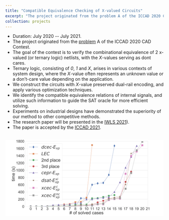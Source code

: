 ```yaml
---
title: "Compatible Equivalence Checking of X-valued Circuits"
excerpt: "The project originated from the problem A of the ICCAD 2020 CAD Contest. <br/><br/><img src='/images/xec_quantile.png' width='600'>"
collection: projects
---
```


* Duration: July 2020 -- July 2021.
* The project originated from the [problem](http://iccad-contest.org/2020/problems.html) A of the ICCAD 2020 CAD Contest.
* The goal of the contest is to verify the combinational equivalence of 2 x-valued (or ternary logic) netlists, with the *X*-values serving as dont cares.
* Ternary logic, consisting of *0*, *1* and *X*, arises in various contexts of system design, where the *X*-value often represents an unknown value or a don’t-care value depending on the application.
* We construct the circuits with *X*-value preserved dual-rail encoding, and apply various optimization techniques.
* We identify the compatible equivalence relations of internal signals, and utilize such information to guide the SAT oracle for more efficient solving.
* Experiments on industrial designs have demonstrated the superiority of our method to other competitive methods.
* The research paper will be presented in the [IWLS 2021](https://www.iwls.org/iwls2021/)).
* The paper is accepted by the [ICCAD 2021](https://iccad.com/asp.php).

<br/>
<center><img src='/images/xec_quantile.png' width='600'></center>